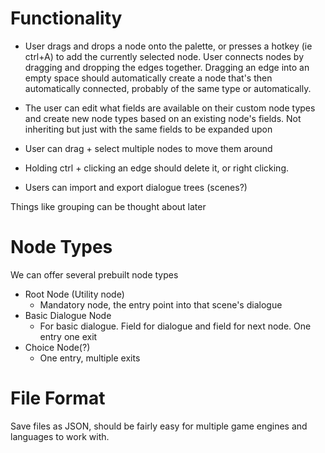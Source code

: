 # Functionality

* User drags and drops a node onto the palette, or presses a hotkey (ie ctrl+A) to add the currently selected node. 
User connects nodes by dragging and dropping the edges together.
Dragging an edge into an empty space should automatically create a node that's then automatically connected, probably of the same type or automatically.

* The user can edit what fields are available on their custom node types and create new node types based on an existing node's fields. Not inheriting but just with the same fields to be expanded upon

* User can drag + select multiple nodes to move them around

* Holding ctrl + clicking an edge should delete it, or right clicking.

* Users can import and export dialogue trees (scenes?)


Things like grouping can be thought about later

# Node Types

We can offer several prebuilt node types

* Root Node (Utility node)
  * Mandatory node, the entry point into that scene's dialogue
* Basic Dialogue Node
  * For basic dialogue. Field for dialogue and field for next node. One entry one exit
* Choice Node(?)
  * One entry, multiple exits

# File Format

Save files as JSON, should be fairly easy for multiple game engines and languages to work with.